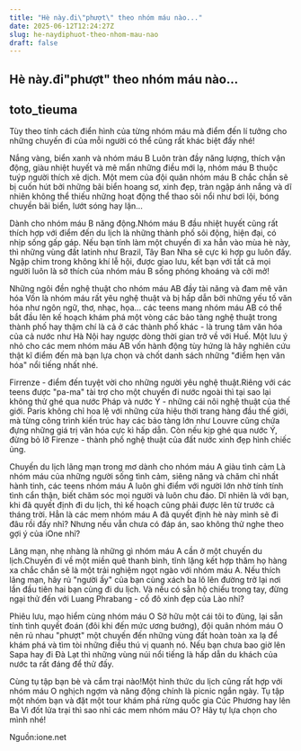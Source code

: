 ```yaml
---
title: "Hè này.đi\"phượt\" theo nhóm máu nào..."
date: 2025-06-12T12:24:27Z
slug: he-naydiphuot-theo-nhom-mau-nao
draft: false
---
```


## Hè này.đi"phượt" theo nhóm máu nào...

## toto_tieuma

Tùy theo tính cách điển hình của từng nhóm máu mà điểm đến lí tưởng cho những chuyến đi của mỗi người có thể cũng rất khác biệt đấy nhé! 

Nắng vàng, biển xanh và nhóm máu B
Luôn tràn đầy năng lượng, thích vận động, giàu nhiệt huyết và mê mẩn những điều mới lạ, nhóm máu B thuộc tuýp người thích xê dịch. Một mem của đội quân nhóm máu B chắc chắn sẽ bị cuốn hút bởi những bãi biển hoang sơ, xinh đẹp, tràn ngập ánh nắng và dĩ nhiên không thể thiếu những hoạt động thể thao sôi nổi như bơi lội, bóng chuyền bãi biển, lướt sóng hay lặn...

Dành cho nhóm máu B năng động.Nhóm máu B đầu nhiệt huyết cũng rất thích hợp với điểm đến du lịch là những thành phố sôi động, hiện đại, có nhịp sống gấp gáp. Nếu bạn tính làm một chuyến đi xa hẳn vào mùa hè này, thì những vùng đất latinh như Brazil, Tây Ban Nha sẽ cực kì hợp gu luôn đấy. Ngập chìm trong không khí lễ hội, được giao lưu, kết bạn với tất cả mọi người luôn là sở thích của nhóm máu B sống phóng khoáng và cởi mở!


Những ngôi đền nghệ thuật cho nhóm máu AB đầy tài năng và đam mê văn hóa
Vốn là nhóm máu rất yêu nghệ thuật và bị hấp dẫn bởi những yếu tố văn hóa như ngôn ngữ, thơ, nhạc, họa... các teens mang nhóm máu AB có thể bắt đầu lên kế hoạch khám phá một vòng các bảo tàng nghệ thuật trong thành phố hay thậm chí là cả ở các thành phố khác - là trung tâm văn hóa của cả nước như Hà Nội hay ngược dòng thời gian trở về với Huế. Một lưu ý nhỏ cho các mem nhóm máu AB vốn hành động tùy hứng là hãy nghiên cứu thật kĩ điểm đến mà bạn lựa chọn và chốt danh sách những "điểm hẹn văn hóa" nổi tiếng nhất nhé.

Firrenze - điểm đến tuyệt vời cho những người yêu nghệ thuật.Riêng với các teens được "pa-ma" tài trợ cho một chuyến đi nước ngoài thì tại sao lại không thử ghé qua nước Pháp và nước Ý - những cái nôi nghệ thuật của thế giới. Paris không chỉ hoa lệ với những cửa hiệu thời trang hàng đầu thế giới, mà từng công trình kiến trúc hay các bảo tàng lớn như Louvre cũng chứa đựng những giá trị văn hóa cực kì hấp dẫn. Còn nếu kịp ghé qua nước Ý, đừng bỏ lỡ Firenze - thành phố nghệ thuật của đất nước xinh đẹp hình chiếc ủng.
 

Chuyến du lịch lãng mạn trong mơ dành cho nhóm máu A giàu tình cảm
Là nhóm máu của những người sống tình cảm, siêng năng và chăm chỉ nhất hành tinh, các teens nhóm máu A luôn ghi điểm với người lớn nhờ tính tính tình cẩn thận, biết chăm sóc mọi người và luôn chu đáo. Dĩ nhiên là với bạn, khi đã quyết định đi du lịch, thì kế hoạch cũng phải được lên từ trước cả tháng trời. Hẳn là các mem nhóm máu A đã quyết định hè này mình sẽ đi đâu rồi đấy nhỉ? Nhưng nếu vẫn chưa có đáp án, sao không thử nghe theo gợi ý của iOne nhỉ?

Lãng mạn, nhẹ nhàng là những gì nhóm máu A cần ở một chuyến du lịch.Chuyến đi về một miền quê thanh bình, tĩnh lặng kết hợp thăm họ hàng xa chắc chắn sẽ là một trải nghiệm ngọt ngào với nhóm máu A. Nếu thích lãng mạn, hãy rủ "người ấy" của bạn cùng xách ba lô lên đường trở lại nơi lần đầu tiên hai bạn cùng đi du lịch. Và nếu có sẵn hộ chiếu trong tay, đừng ngại thử đến với Luang Phrabang - cố đô xinh đẹp của Lào nhỉ?
 

Phiêu lưu, mạo hiểm cùng nhóm máu O
Sở hữu một cái tôi to đùng, lại sẵn tính tình quyết đoán (đôi khi đến mức ương bướng), đội quân nhóm máu O nên rủ nhau "phượt" một chuyến đến những vùng đất hoàn toàn xa lạ để khám phá và tìm tòi những điều thú vị quanh nó. Nếu bạn chưa bao giờ lên Sapa hay đi Đà Lạt thì những vùng núi nổi tiếng là hấp dẫn du khách của nước ta rất đáng để thử đấy.

Cùng tụ tập bạn bè và cắm trại nào!Một hình thức du lịch cũng rất hợp với nhóm máu O nghịch ngợm và năng động chính là picnic ngắn ngày. Tụ tập một nhóm bạn và đặt một tour khám phá rừng quốc gia Cúc Phương hay lên Ba Vì đốt lửa trại thì sao nhỉ các mem nhóm máu O? Hãy tự lựa chọn cho mình nhé!
 
Nguồn:ione.net